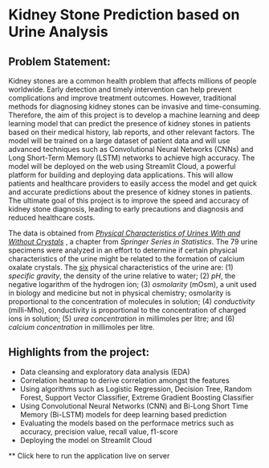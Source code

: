 # Kidney Stone Prediction based on Urine Analysis
## Problem Statement:
Kidney stones are a common health problem that affects millions of people worldwide. Early detection and timely intervention can help prevent complications and improve treatment outcomes. However, traditional methods for diagnosing kidney stones can be invasive and time-consuming. Therefore, the aim of this project is to develop a machine learning and deep learning model that can predict the presence of kidney stones in patients based on their medical history, lab reports, and other relevant factors. The model will be trained on a large dataset of patient data and will use advanced techniques such as Convolutional Neural Networks (CNNs) and Long Short-Term Memory (LSTM) networks to achieve high accuracy. The model will be deployed on the web using Streamlit Cloud, a powerful platform for building and deploying data applications. This will allow patients and healthcare providers to easily access the model and get quick and accurate predictions about the presence of kidney stones in patients. The ultimate goal of this project is to improve the speed and accuracy of kidney stone diagnosis, leading to early precautions and diagnosis and reduced healthcare costs.

The data is obtained from [*Physical Characteristics of Urines With and Without Crystals*](https://link.springer.com/chapter/10.1007/978-1-4612-5098-2_45) , a chapter from *Springer Series in Statistics*. The 79 urine specimens were analyzed in an effort to determine if certain physical characteristics of the urine might be related to the formation of calcium oxalate crystals. The <ins>six</ins> physical characteristics of the urine are: (1) *specific gravity*, the density of the urine relative to water; (2) *pH*, the negative logarithm of the hydrogen ion; (3) *osmolarity* (mOsm), a unit used in biology and medicine but not in physical chemistry; osmolarity is proportional to the concentration of molecules in solution; (4) *conductivity* (milli-Mho), conductivity is proportional to the concentration of charged ions in solution; (5) *urea concentration* in millimoles per litre; and (6) *calcium concentration* in millimoles per litre.

## Highlights from the project:
- Data cleansing and exploratory data analysis (EDA)
- Correlation heatmap to derive correlation amongst the features
- Using algorithms such as Logistic Regression, Decision Tree, Random Forest, Support Vector Classifier, Extreme Gradient Boosting Classifier
- Using Convolutional Neural Networks (CNN) and Bi-Long Short Time Memory (Bi-LSTM) models for deep learning based prediction
- Evaluating the models based on the performace metrics such as accuracy, precision value, recall value, f1-score
- Deploying the model on Streamlit Cloud

** Click here to run the application live on server

